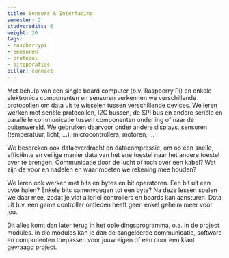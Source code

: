 ```yaml
---
title: Sensors & Interfacing
semester: 2
studycredits: 6
weight: 20
tags:
- raspberrypi
- sensoren
- protocol
- bitoperaties
pillar: connect
---
```

Met behulp van een single board computer (b.v. Raspberry Pi) en enkele elektronica componenten en sensoren verkennen we verschillende protocollen om data uit te wisselen tussen verschillende devices. We leren werken met seriële protocollen, I2C bussen, de SPI bus en andere seriële en parallelle communicatie tussen componenten onderling of naar de buitenwereld.  We gebruiken daarvoor onder andere displays, sensoren (temperatuur, licht, ...), microcontrollers, motoren, ...

We bespreken ook dataoverdracht en datacompressie, om op een snelle, efficiënte en veilige manier data van het ene toestel naar het andere toestel over te brengen. Communicatie door de lucht of toch over een kabel? Wat zijn de voor en nadelen en waar moeten we rekening mee houden?

We leren ook werken met bits en bytes en bit operatoren. Een bit uit een byte halen? Enkele bits samenvoegen tot een byte? Na deze lessen spelen we daar mee, zodat je vlot allerlei controllers en boards kan aansturen. Data uit b.v. een game controller ontleden heeft geen enkel geheim meer voor jou.

Dit alles komt dan later terug in het opleidingsprogramma, o.a. in de project modules. In die modules kan je dan de aangeleerde communicatie, software  en componenten toepassen voor jouw eigen of een door een klant gevraagd project.
